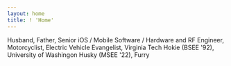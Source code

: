 ```yaml
---
layout: home
title: ! 'Home'
---
```


Husband, Father, Senior iOS / Mobile Software / Hardware and RF Engineer, Motorcyclist, Electric Vehicle Evangelist, Virginia Tech Hokie (BSEE '92), University of Washingon Husky (MSEE '22), Furry
